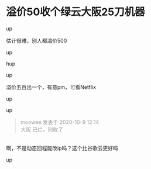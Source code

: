 # 溢价50收个绿云大阪25刀机器


up

估计很难，别人都溢价500

up

hup

up<br />


溢价五百出一个，有意pm，可看Netflix

up<br />


up<br />


<div class="quote"><blockquote><font color="#999999">moowee 发表于 2020-10-9 12:14</font><br />
<font color="#999999">大阪 已烂，别收了</font></blockquote></div><br />
啊，不是动态回程能改ip吗？这个比谷歌云更好吗

up<br />
<br />

